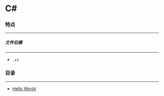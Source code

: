 C#
===

### 特点
---
##### 文件后缀
---
* `.cs`

### 目录
---
* [Hello World](https://github.com/PFei-He/Language-Study-Note/tree/master/C%23/Hello%20World)
